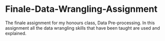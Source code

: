 # Finale-Data-Wrangling-Assignment
The finale assignment for my honours class, Data Pre-processing. In this assignment all the data wrangling skills that have been taught are used and explained. 
